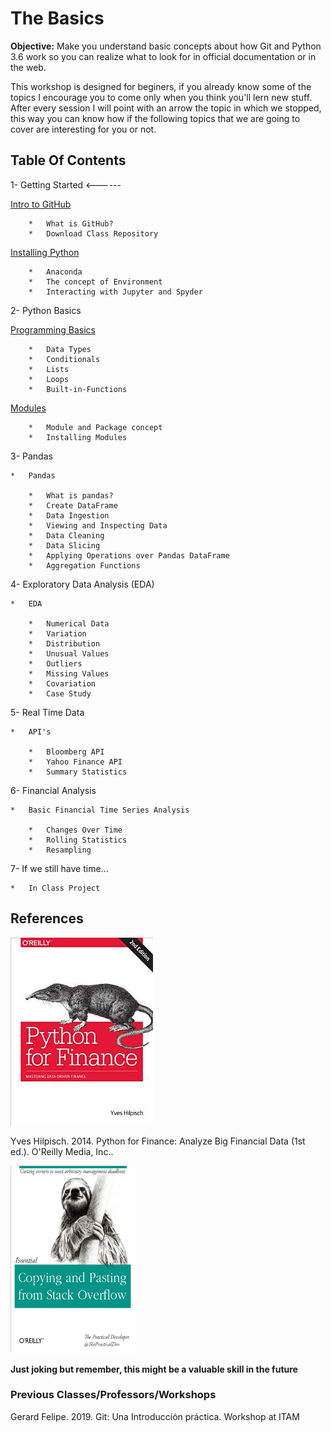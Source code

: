 # The Basics

**Objective:** Make you understand basic concepts about how Git and Python 3.6 work so you can realize what to look for in official documentation or in the web.

This workshop is designed for beginers, if you already know some of the topics I encourage you to come only when you think you'll lern new stuff. After every session I will point with an arrow the topic in which we stopped, this way you can know how if the following topics that we are going to cover are interesting for you or not. 

## Table Of Contents

1-  Getting Started <------

[Intro to GitHub](git_intro.md)

        
        *   What is GitHub?
        *   Download Class Repository
        
[Installing Python](inst_python.md)
    
        *   Anaconda
        *   The concept of Environment
        *   Interacting with Jupyter and Spyder

2-  Python Basics

[Programming Basics](basic_python.ipynb)
    
        *   Data Types
        *   Conditionals
        *   Lists
        *   Loops
        *   Built-in-Functions

[Modules](libraries.ipynb) 

        *   Module and Package concept
        *   Installing Modules

3-  Pandas

    *   Pandas

        *   What is pandas?
        *   Create DataFrame
        *   Data Ingestion
        *   Viewing and Inspecting Data
        *   Data Cleaning
        *   Data Slicing
        *   Applying Operations over Pandas DataFrame
        *   Aggregation Functions

4-  Exploratory Data Analysis (EDA)

    *   EDA

        *   Numerical Data
        *   Variation
        *   Distribution
        *   Unusual Values
        *   Outliers
        *   Missing Values
        *   Covariation
        *   Case Study

5-  Real Time Data

    *   API's

        *   Bloomberg API
        *   Yahoo Finance API
        *   Summary Statistics

6-  Financial Analysis

    *   Basic Financial Time Series Analysis

        *   Changes Over Time
        *   Rolling Statistics
        *   Resampling

7-  If we still have time...

    *   In Class Project







## References

![python_finance](media/python_finance_oreilly.jpeg)


Yves Hilpisch. 2014. Python for Finance: Analyze Big Financial Data (1st ed.). O'Reilly Media, Inc..



<img src="media/copying_stack.jpeg" width="200" height="300" />

**Just joking but remember, this might be a valuable skill in the future**



### Previous Classes/Professors/Workshops

Gerard Felipe. 2019. Git: Una Introducción práctica. Workshop at ITAM

